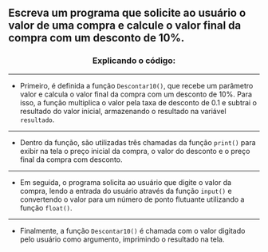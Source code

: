 ## Escreva um programa que solicite ao usuário o valor de uma compra e calcule o valor final da compra com um desconto de 10%.

### <center> Explicando o código: </center>

---

- Primeiro, é definida a função `Descontar10()`, que recebe um parâmetro valor e calcula o valor final da compra com um desconto de 10%. Para isso, a função multiplica o valor pela taxa de desconto de 0.1 e subtrai o resultado do valor inicial, armazenando o resultado na variável `resultado`.

---

- Dentro da função, são utilizadas três chamadas da função `print()` para exibir na tela o preço inicial da compra, o valor do desconto e o preço final da compra com desconto.

---

- Em seguida, o programa solicita ao usuário que digite o valor da compra, lendo a entrada do usuário através da função `input()` e convertendo o valor para um número de ponto flutuante utilizando a função `float()`.

---

- Finalmente, a função `Descontar10()` é chamada com o valor digitado pelo usuário como argumento, imprimindo o resultado na tela.